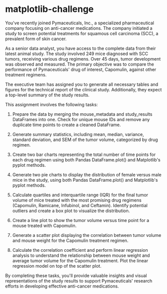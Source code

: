 # matplotlib-challenge
You've recently joined Pymaceuticals, Inc., a specialized pharmaceutical company focusing on anti-cancer medications. The company initiated a study to screen potential treatments for squamous cell carcinoma (SCC), a prevalent form of skin cancer.

As a senior data analyst, you have access to the complete data from their latest animal study. The study involved 249 mice diagnosed with SCC tumors, receiving various drug regimens. Over 45 days, tumor development was observed and measured. The primary objective was to compare the performance of Pymaceuticals' drug of interest, Capomulin, against other treatment regimens.

The executive team has assigned you to generate all necessary tables and figures for the technical report of the clinical study. Additionally, they expect a top-level summary of the study results.

This assignment involves the following tasks:

1. Prepare the data by merging the mouse_metadata and study_results DataFrames into one. Check for unique mouse IDs and remove any duplicate time points to create a cleaned DataFrame.

2. Generate summary statistics, including mean, median, variance, standard deviation, and SEM of the tumor volume, categorized by drug regimen.

3. Create two bar charts representing the total number of time points for each drug regimen using both Pandas DataFrame.plot() and Matplotlib's pyplot methods.

4. Generate two pie charts to display the distribution of female versus male mice in the study, using both Pandas DataFrame.plot() and Matplotlib's pyplot methods.

5. Calculate quartiles and interquartile range (IQR) for the final tumor volume of mice treated with the most promising drug regimens (Capomulin, Ramicane, Infubinol, and Ceftamin). Identify potential outliers and create a box plot to visualize the distribution.

6. Create a line plot to show the tumor volume versus time point for a mouse treated with Capomulin.

7. Generate a scatter plot displaying the correlation between tumor volume and mouse weight for the Capomulin treatment regimen.

8. Calculate the correlation coefficient and perform linear regression analysis to understand the relationship between mouse weight and average tumor volume for the Capomulin treatment. Plot the linear regression model on top of the scatter plot.

By completing these tasks, you'll provide valuable insights and visual representations of the study results to support Pymaceuticals' research efforts in developing effective anti-cancer medications.

